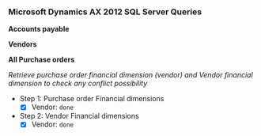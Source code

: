 ﻿### Microsoft Dynamics AX 2012 SQL Server Queries
**Accounts payable**

**Vendors**

**All Purchase orders**

*Retrieve purchase order financial dimension (vendor) and Vendor financial dimension to check any conflict possibility*

* Step 1: Purchase order Financial dimensions 
	- [x] Vendor: `done`

* Step 2: Vendor Financial dimensions 
	- [x] Vendor: `done`